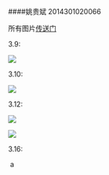 ####姚贵斌 2014301020066

所有图片[传送门](http://www.tietuku.com/album/1259306)

3.9:

![](http://www.tietuku.com/7f40e1fcc66d1564)

3.10:

![](http://www.tietuku.com/90e5bc5a3f47f5c0)

3.12:

![](http://www.tietuku.com/50d8a8ac342c36f5)

![](http://www.tietuku.com/e5f2ee788a713632)

3.16:

![]()
a
